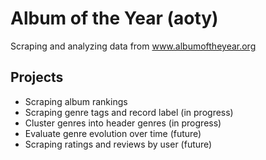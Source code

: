 # Album of the Year (aoty)
Scraping and analyzing data from www.albumoftheyear.org

## Projects
- Scraping album rankings
- Scraping genre tags and record label (in progress)
- Cluster genres into header genres (in progress)
- Evaluate genre evolution over time (future)
- Scraping ratings and reviews by user (future)

